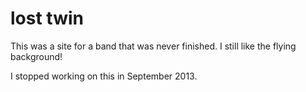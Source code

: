 # lost twin
This was a site for a band that was never finished. I still like the flying background!

I stopped working on this in September 2013.